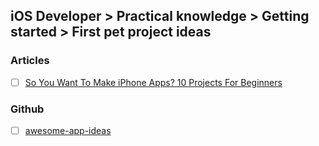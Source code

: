 ## iOS Developer > Practical knowledge > Getting started > First pet project ideas

### Articles
- [ ] [So You Want To Make iPhone Apps? 10 Projects For Beginners](https://www.makeuseof.com/tag/want-make-iphone-apps-6-projects-beginners/)

### Github
- [ ] [awesome-app-ideas](https://github.com/tastejs/awesome-app-ideas)


